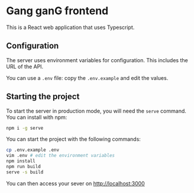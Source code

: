 # Gang ganG frontend

This is a React web application that uses Typescript.

## Configuration

The server uses environment variables for configuration. This includes the URL of the API.

You can use a `.env` file: copy the `.env.example` and edit the values.

## Starting the project

To start the server in production mode, you will need the `serve` command. You can install
with npm:

```bash
npm i -g serve
```

You can start the project with the following commands:

```bash
cp .env.example .env
vim .env # edit the environment variables
npm install
npm run build
serve -s build
```

You can then access your sever on [http://localhost:3000]()
